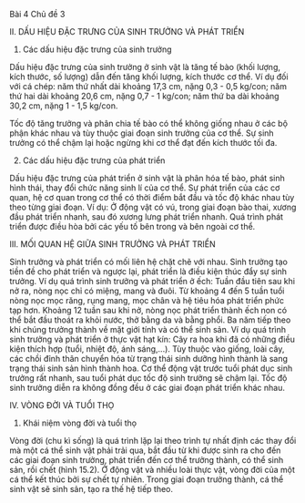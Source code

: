 Bài 4 Chủ đề 3

II. DẤU HIỆU ĐẶC TRƯNG CỦA SINH TRƯỞNG VÀ PHÁT TRIỂN

1. Các dấu hiệu đặc trưng của sinh trưởng

Dấu hiệu đặc trưng của sinh trưởng ở sinh vật là tăng tế bào (khối lượng, kích thước, số lượng) dẫn đến tăng khối lượng, kích thước cơ thể. Ví dụ đối với cá chép: năm thứ nhất dài khoảng 17,3 cm, nặng 0,3 - 0,5 kg/con; năm thứ hai dài khoảng 20,6 cm, nặng 0,7 - 1 kg/con; năm thứ ba dài khoảng 30,2 cm, nặng 1 - 1,5 kg/con.

Tốc độ tăng trưởng và phân chia tế bào có thể không giống nhau ở các bộ phận khác nhau và tùy thuộc giai đoạn sinh trưởng của cơ thể. Sự sinh trưởng có thể chậm lại hoặc ngừng khi cơ thể đạt đến kích thước tối đa.

2. Các dấu hiệu đặc trưng của phát triển

Dấu hiệu đặc trưng của phát triển ở sinh vật là phân hóa tế bào, phát sinh hình thái, thay đổi chức năng sinh lí của cơ thể. Sự phát triển của các cơ quan, hệ cơ quan trong cơ thể có thời điểm bắt đầu và tốc độ khác nhau tùy theo từng giai đoạn. Ví dụ: Ở động vật có vú, trong giai đoạn bào thai, xương đầu phát triển nhanh, sau đó xương lưng phát triển nhanh. Quá trình phát triển được điều hòa bởi các yếu tố bên trong và bên ngoài cơ thể.

III. MỐI QUAN HỆ GIỮA SINH TRƯỞNG VÀ PHÁT TRIỂN

Sinh trưởng và phát triển có mối liên hệ chặt chẽ với nhau. Sinh trưởng tạo tiền đề cho phát triển và ngược lại, phát triển là điều kiện thúc đẩy sự sinh trưởng. Ví dụ quá trình sinh trưởng và phát triển ở ếch: Tuần đầu tiên sau khi nở ra, nòng nọc chỉ có miệng, mang và đuôi. Từ khoảng 4 đến 5 tuần tuổi nòng nọc mọc răng, rụng mang, mọc chân và hệ tiêu hóa phát triển phức tạp hơn. Khoảng 12 tuần sau khi nở, nòng nọc phát triển thành ếch non có thể bắt đầu thoát ra khỏi nước, thở bằng da và bằng phổi. Ba năm tiếp theo khi chúng trưởng thành về mặt giới tính và có thể sinh sản. Ví dụ quá trình sinh trưởng và phát triển ở thực vật hạt kín: Cây ra hoa khi đã có những điều kiện thích hợp (tuổi, nhiệt độ, ánh sáng,...). Tùy thuộc vào giống, loài cây, các chồi đỉnh thân chuyển hóa từ trạng thái sinh dưỡng hình thành là sang trạng thái sinh sản hình thành hoa. Cơ thể động vật trước tuổi phát dục sinh trưởng rất nhanh, sau tuổi phát dục tốc độ sinh trưởng sẽ chậm lại. Tốc độ sinh trưởng diễn ra không đồng đều ở các giai đoạn phát triển khác nhau.

IV. VÒNG ĐỜI VÀ TUỔI THỌ

1. Khái niệm vòng đời và tuổi thọ

Vòng đời (chu kì sống) là quá trình lặp lại theo trình tự nhất định các thay đổi mà một cá thể sinh vật phải trải qua, bắt đầu từ khi được sinh ra cho đến các giai đoạn sinh trưởng, phát triển đến cơ thể trưởng thành, có thể sinh sản, rồi chết (hình 15.2). Ở động vật và nhiều loài thực vật, vòng đời của một cá thể kết thúc bởi sự chết tự nhiên. Trong giai đoạn trưởng thành, cá thể sinh vật sẽ sinh sản, tạo ra thế hệ tiếp theo.